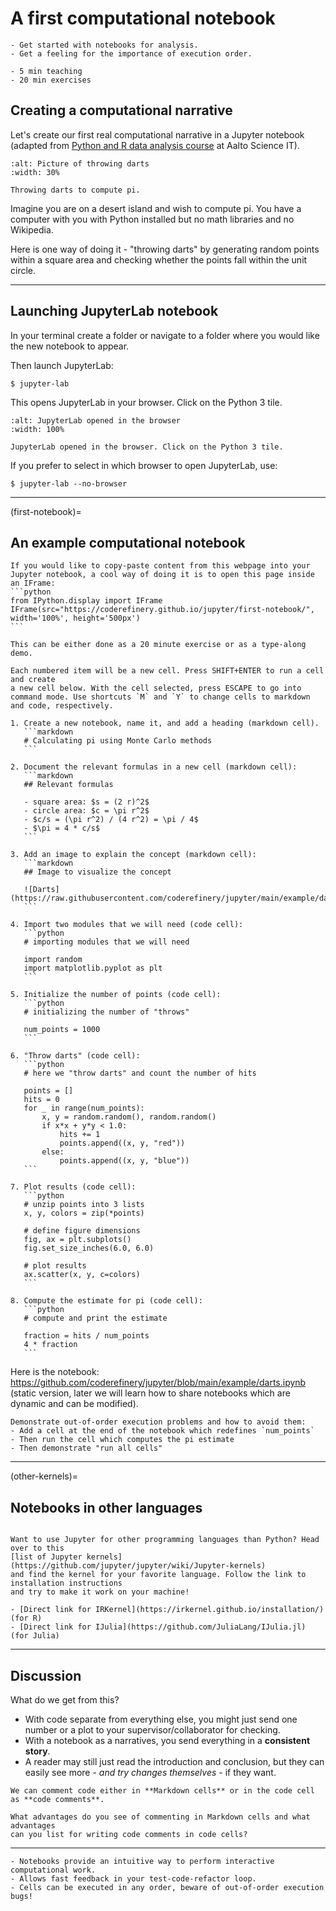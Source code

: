 
# A first computational notebook

```{objectives}
- Get started with notebooks for analysis.
- Get a feeling for the importance of execution order.
```

```{instructor-note}
- 5 min teaching
- 20 min exercises
```

## Creating a computational narrative

Let's create our first real computational narrative in a Jupyter notebook
(adapted from [Python and R data analysis course](https://github.com/AaltoScienceIT/python-r-data-analysis-course) at Aalto Science IT).

```{figure} img/pi_with_darts.png
:alt: Picture of throwing darts
:width: 30%

Throwing darts to compute pi.
```

Imagine you are on a desert island and wish to compute pi.
You have a computer with you with Python installed but no
math libraries and no Wikipedia.

Here is one way of doing it - "throwing darts" by generating
random points within a square area and checking whether the points
fall within the unit circle.

---

## Launching JupyterLab notebook

In your terminal create a folder or navigate to a folder where you would like
the new notebook to appear.

Then launch JupyterLab:
```console
$ jupyter-lab
```

This opens JupyterLab in your browser. Click on the Python 3 tile.

```{figure} img/launching-python.png
:alt: JupyterLab opened in the browser
:width: 100%

JupyterLab opened in the browser. Click on the Python 3 tile.
```

If you prefer to select in which browser to open JupyterLab, use:
```console
$ jupyter-lab --no-browser
```

---

(first-notebook)=

## An example computational notebook

````{discussion} Hint: Opening a webpage inside JupyterLab
If you would like to copy-paste content from this webpage into your
Jupyter notebook, a cool way of doing it is to open this page inside
an IFrame:
```python
from IPython.display import IFrame
IFrame(src="https://coderefinery.github.io/jupyter/first-notebook/", width='100%', height='500px')
```
````

````{exercise} Exercise/demonstration: Calculating pi using Monte Carlo methods
This can be either done as a 20 minute exercise or as a type-along demo.

Each numbered item will be a new cell. Press SHIFT+ENTER to run a cell and create
a new cell below. With the cell selected, press ESCAPE to go into command mode. Use shortcuts `M` and `Y` to change cells to markdown and code, respectively.

1. Create a new notebook, name it, and add a heading (markdown cell). 
   ```markdown
   # Calculating pi using Monte Carlo methods
   ```

2. Document the relevant formulas in a new cell (markdown cell):
   ```markdown
   ## Relevant formulas

   - square area: $s = (2 r)^2$
   - circle area: $c = \pi r^2$
   - $c/s = (\pi r^2) / (4 r^2) = \pi / 4$
   - $\pi = 4 * c/s$
   ```

3. Add an image to explain the concept (markdown cell):
   ```markdown
   ## Image to visualize the concept

   ![Darts](https://raw.githubusercontent.com/coderefinery/jupyter/main/example/darts.svg)
   ```

4. Import two modules that we will need (code cell):
   ```python
   # importing modules that we will need

   import random
   import matplotlib.pyplot as plt
   ```

5. Initialize the number of points (code cell):
   ```python
   # initializing the number of "throws"

   num_points = 1000
   ```

6. "Throw darts" (code cell):
   ```python
   # here we "throw darts" and count the number of hits

   points = []
   hits = 0
   for _ in range(num_points):
       x, y = random.random(), random.random()
       if x*x + y*y < 1.0:
           hits += 1
           points.append((x, y, "red"))
       else:
           points.append((x, y, "blue"))
   ```

7. Plot results (code cell):
   ```python
   # unzip points into 3 lists
   x, y, colors = zip(*points)

   # define figure dimensions
   fig, ax = plt.subplots()
   fig.set_size_inches(6.0, 6.0)

   # plot results
   ax.scatter(x, y, c=colors)
   ```

8. Compute the estimate for pi (code cell):
   ```python
   # compute and print the estimate

   fraction = hits / num_points
   4 * fraction
   ```
````

Here is the notebook: <https://github.com/coderefinery/jupyter/blob/main/example/darts.ipynb>
(static version, later we will learn how to share notebooks which are dynamic
and can be modified).

```{instructor-note}
Demonstrate out-of-order execution problems and how to avoid them:
- Add a cell at the end of the notebook which redefines `num_points`
- Then run the cell which computes the pi estimate
- Then demonstrate "run all cells"
```

---

(other-kernels)=

## Notebooks in other languages

```{exercise} (Optional exercise) Installing a kernel for your favorite language

Want to use Jupyter for other programming languages than Python? Head over to this
[list of Jupyter kernels](https://github.com/jupyter/jupyter/wiki/Jupyter-kernels)
and find the kernel for your favorite language. Follow the link to installation instructions
and try to make it work on your machine!

- [Direct link for IRKernel](https://irkernel.github.io/installation/) (for R)
- [Direct link for IJulia](https://github.com/JuliaLang/IJulia.jl) (for Julia)
```

---

## Discussion

What do we get from this?

- With code separate from everything else, you might just send one
  number or a plot to your supervisor/collaborator for checking.
- With a notebook as a narratives, you send everything in a **consistent
  story**.
- A reader may still just read the introduction and conclusion, but
  they can easily see more - *and try changes themselves* - if they
  want.

```{discussion} Where should we add comments?
We can comment code either in **Markdown cells** or in the code cell as **code comments**.

What advantages do you see of commenting in Markdown cells and what advantages
can you list for writing code comments in code cells?
```

---

```{keypoints}
- Notebooks provide an intuitive way to perform interactive computational work.
- Allows fast feedback in your test-code-refactor loop.
- Cells can be executed in any order, beware of out-of-order execution bugs!
```
